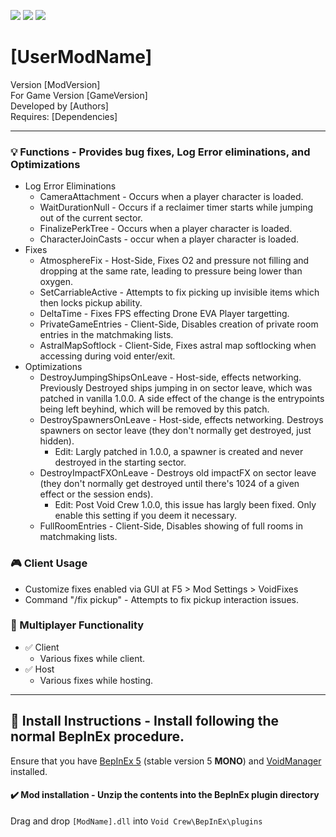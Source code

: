 [![](https://img.shields.io/badge/-Void_Crew_Modding_Team-111111?style=just-the-label&logo=github&labelColor=24292f)](https://github.com/Void-Crew-Modding-Team)
![](https://img.shields.io/badge/Game%20Version-[GameVersion]-111111?style=flat&labelColor=24292f&color=111111)
[![](https://img.shields.io/discord/1180651062550593536.svg?&logo=discord&logoColor=ffffff&style=flat&label=Discord&labelColor=24292f&color=111111)](https://discord.gg/g2u5wpbMGu "Void Crew Modding Discord")

# [UserModName]

Version [ModVersion]  
For Game Version [GameVersion]  
Developed by [Authors]  
Requires: [Dependencies]


---------------------

### 💡 Functions - **Provides bug fixes, Log Error eliminations, and Optimizations**

- Log Error Eliminations
  - CameraAttachment - Occurs when a player character is loaded.
  - WaitDurationNull - Occurs if a reclaimer timer starts while jumping out of the current sector.
  - FinalizePerkTree - Occurs when a player character is loaded.
  - CharacterJoinCasts - occur when a player character is loaded.
- Fixes
  - AtmosphereFix - Host-Side, Fixes O2 and pressure not filling and dropping at the same rate, leading to pressure being lower than oxygen.
  - SetCarriableActive - Attempts to fix picking up invisible items which then locks pickup ability.
  - DeltaTime - Fixes FPS effecting Drone EVA Player targetting.
  - PrivateGameEntries - Client-Side, Disables creation of private room entries in the matchmaking lists.
  - AstralMapSoftlock - Client-Side, Fixes astral map softlocking when accessing during void enter/exit.
- Optimizations
  - DestroyJumpingShipsOnLeave - Host-side, effects networking. Previously Destroyed ships jumping in on sector leave, which was patched in vanilla 1.0.0. A side effect of the change is the entrypoints being left beyhind, which will be removed by this patch.
  - DestroySpawnersOnLeave - Host-side, effects networking. Destroys spawners on sector leave (they don't normally get destroyed, just hidden).
	- Edit: Largly patched in 1.0.0, a spawner is created and never destroyed in the starting sector.
  - DestroyImpactFXOnLeave - Destroys old impactFX on sector leave (they don't normally get destroyed until there's 1024 of a given effect or the session ends).
	- Edit: Post Void Crew 1.0.0, this issue has largly been fixed. Only enable this setting if you deem it necessary.
  - FullRoomEntries - Client-Side, Disables showing of full rooms in matchmaking lists.

### 🎮 Client Usage

- Customize fixes enabled via GUI at F5 > Mod Settings > VoidFixes
- Command "/fix pickup" - Attempts to fix pickup interaction issues.

### 👥 Multiplayer Functionality

- ✅ Client
  - Various fixes while client.
- ✅ Host
  - Various fixes while hosting.

---------------------

## 🔧 Install Instructions - **Install following the normal BepInEx procedure.**

Ensure that you have [BepInEx 5](https://thunderstore.io/c/void-crew/p/BepInEx/BepInExPack/) (stable version 5 **MONO**) and [VoidManager](https://thunderstore.io/c/void-crew/p/VoidCrewModdingTeam/VoidManager/) installed.

#### ✔️ Mod installation - **Unzip the contents into the BepInEx plugin directory**

Drag and drop `[ModName].dll` into `Void Crew\BepInEx\plugins`